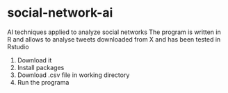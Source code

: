 # social-network-ai
AI techniques applied to analyze social networks
The program is written in R and allows to analyse tweets downloaded from X and has been tested in Rstudio
1. Download it
2. Install packages
3. Download .csv file in working directory
4. Run the programa
